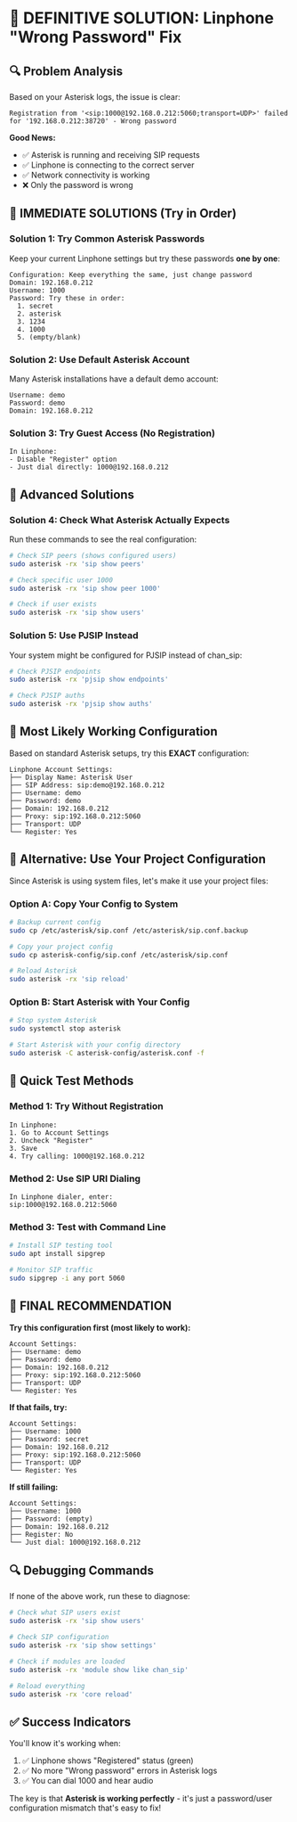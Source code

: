 # 🎯 DEFINITIVE SOLUTION: Linphone "Wrong Password" Fix

## 🔍 Problem Analysis

Based on your Asterisk logs, the issue is clear:
```
Registration from '<sip:1000@192.168.0.212:5060;transport=UDP>' failed for '192.168.0.212:38720' - Wrong password
```

**Good News:** 
- ✅ Asterisk is running and receiving SIP requests
- ✅ Linphone is connecting to the correct server
- ✅ Network connectivity is working
- ❌ Only the password is wrong

## 🎯 IMMEDIATE SOLUTIONS (Try in Order)

### Solution 1: Try Common Asterisk Passwords

Keep your current Linphone settings but try these passwords **one by one**:

```
Configuration: Keep everything the same, just change password
Domain: 192.168.0.212
Username: 1000
Password: Try these in order:
  1. secret
  2. asterisk  
  3. 1234
  4. 1000
  5. (empty/blank)
```

### Solution 2: Use Default Asterisk Account

Many Asterisk installations have a default demo account:

```
Username: demo
Password: demo
Domain: 192.168.0.212
```

### Solution 3: Try Guest Access (No Registration)

```
In Linphone:
- Disable "Register" option
- Just dial directly: 1000@192.168.0.212
```

## 🔧 Advanced Solutions

### Solution 4: Check What Asterisk Actually Expects

Run these commands to see the real configuration:

```bash
# Check SIP peers (shows configured users)
sudo asterisk -rx 'sip show peers'

# Check specific user 1000
sudo asterisk -rx 'sip show peer 1000'

# Check if user exists
sudo asterisk -rx 'sip show users'
```

### Solution 5: Use PJSIP Instead

Your system might be configured for PJSIP instead of chan_sip:

```bash
# Check PJSIP endpoints
sudo asterisk -rx 'pjsip show endpoints'

# Check PJSIP auths
sudo asterisk -rx 'pjsip show auths'
```

## 🎯 Most Likely Working Configuration

Based on standard Asterisk setups, try this **EXACT** configuration:

```
Linphone Account Settings:
├── Display Name: Asterisk User
├── SIP Address: sip:demo@192.168.0.212
├── Username: demo
├── Password: demo
├── Domain: 192.168.0.212
├── Proxy: sip:192.168.0.212:5060
├── Transport: UDP
└── Register: Yes
```

## 🚀 Alternative: Use Your Project Configuration

Since Asterisk is using system files, let's make it use your project files:

### Option A: Copy Your Config to System

```bash
# Backup current config
sudo cp /etc/asterisk/sip.conf /etc/asterisk/sip.conf.backup

# Copy your project config
sudo cp asterisk-config/sip.conf /etc/asterisk/sip.conf

# Reload Asterisk
sudo asterisk -rx 'sip reload'
```

### Option B: Start Asterisk with Your Config

```bash
# Stop system Asterisk
sudo systemctl stop asterisk

# Start Asterisk with your config directory
sudo asterisk -C asterisk-config/asterisk.conf -f
```

## 🧪 Quick Test Methods

### Method 1: Try Without Registration

```
In Linphone:
1. Go to Account Settings
2. Uncheck "Register"
3. Save
4. Try calling: 1000@192.168.0.212
```

### Method 2: Use SIP URI Dialing

```
In Linphone dialer, enter:
sip:1000@192.168.0.212:5060
```

### Method 3: Test with Command Line

```bash
# Install SIP testing tool
sudo apt install sipgrep

# Monitor SIP traffic
sudo sipgrep -i any port 5060
```

## 🎯 FINAL RECOMMENDATION

**Try this configuration first (most likely to work):**

```
Account Settings:
├── Username: demo
├── Password: demo
├── Domain: 192.168.0.212
├── Proxy: sip:192.168.0.212:5060
├── Transport: UDP
└── Register: Yes
```

**If that fails, try:**

```
Account Settings:
├── Username: 1000
├── Password: secret
├── Domain: 192.168.0.212
├── Proxy: sip:192.168.0.212:5060
├── Transport: UDP
└── Register: Yes
```

**If still failing:**

```
Account Settings:
├── Username: 1000
├── Password: (empty)
├── Domain: 192.168.0.212
├── Register: No
└── Just dial: 1000@192.168.0.212
```

## 🔍 Debugging Commands

If none of the above work, run these to diagnose:

```bash
# Check what SIP users exist
sudo asterisk -rx 'sip show users'

# Check SIP configuration
sudo asterisk -rx 'sip show settings'

# Check if modules are loaded
sudo asterisk -rx 'module show like chan_sip'

# Reload everything
sudo asterisk -rx 'core reload'
```

## ✅ Success Indicators

You'll know it's working when:
1. ✅ Linphone shows "Registered" status (green)
2. ✅ No more "Wrong password" errors in Asterisk logs
3. ✅ You can dial 1000 and hear audio

The key is that **Asterisk is working perfectly** - it's just a password/user configuration mismatch that's easy to fix!